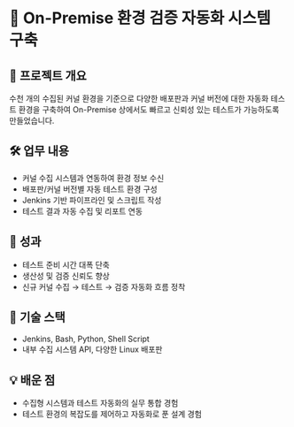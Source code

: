 # 🔹 On-Premise 환경 검증 자동화 시스템 구축

## 📌 프로젝트 개요
수천 개의 수집된 커널 환경을 기준으로 다양한 배포판과 커널 버전에 대한 자동화 테스트 환경을 구축하여 On-Premise 상에서도 빠르고 신뢰성 있는 테스트가 가능하도록 만들었습니다.

## 🛠️ 업무 내용
- 커널 수집 시스템과 연동하여 환경 정보 수신
- 배포판/커널 버전별 자동 테스트 환경 구성
- Jenkins 기반 파이프라인 및 스크립트 작성
- 테스트 결과 자동 수집 및 리포트 연동

## 🌟 성과
- 테스트 준비 시간 대폭 단축
- 생산성 및 검증 신뢰도 향상
- 신규 커널 수집 → 테스트 → 검증 자동화 흐름 정착

## 🧪 기술 스택
- Jenkins, Bash, Python, Shell Script
- 내부 수집 시스템 API, 다양한 Linux 배포판

## 💡 배운 점
- 수집형 시스템과 테스트 자동화의 실무 통합 경험
- 테스트 환경의 복잡도를 제어하고 자동화로 푼 설계 경험

